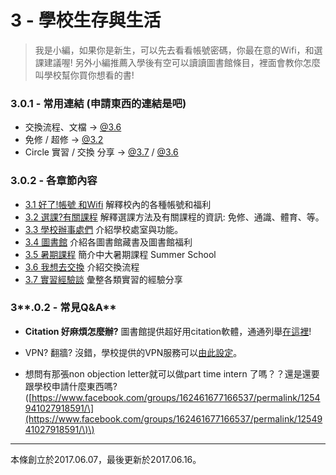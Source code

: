 # 3 - 學校生存與生活

> 我是小編，如果你是新生，可以先去看看帳號密碼，你最在意的Wifi，和選課建議喔! 另外小編推薦入學後有空可以讀讀圖書館條目，裡面會教你怎麼叫學校幫你買你想看的書!

### 3.0.1 - 常用連結 \(申請東西的連結是吧\)

* 交換流程、文檔   →   [@3.6](/3-6-wo-xiang-qu-jiao-huan.md) 
* 免修 / 超修   →   [@3.2](/32-xuan-8ab23f.md)
* Circle 實習 / 交換 分享   →   [@3.7](/3-7-shi-xi-jing-yan-tan.md) / [@3.6 ](/3-6-wo-xiang-qu-jiao-huan.md)

### **3.0.2 - 各章節內容**

* [3.1 好了!帳號 和Wifi](/31-hao-4e8621-zhang-hao-he-wifi.md) 解釋校內的各種帳號和福利
* [3.2 選課?有關課程](/32-xuan-8ab23f.md) 解釋選課方法及有關課程的資訊: 免修、通識、體育、等。
* [3.3 學校辦事處們](/33-xue-xiao-ban-shi-chu-men.md) 介紹學校處室與功能。
* [3.4 圖書館](/3-4-tu-shu-guan.md) 介紹各圖書館藏書及圖書館福利
* [3.5 暑期課程](/3-5-shu-qi-ke-cheng.md) 簡介中大暑期課程 Summer School
* [3.6 我想去交換](/3-6-wo-xiang-qu-jiao-huan.md) 介紹交換流程
* [3.7 實習經驗談](/3-7-shi-xi-jing-yan-tan.md) 彙整各類實習的經驗分享

### 3**.0.2 - 常見Q&A**

* **Citation 好麻煩怎麼辦?**
  圖書館提供超好用citation軟體，通通列舉[在這裡](http://www.lib.cuhk.edu.hk/en/research/citation/tool/refworks)!

* VPN? 翻牆?
  沒錯，學校提供的VPN服務可以[由此設定](https://www.cuhk.edu.hk/itsc/chinese/network/vpn/)。

* 想問有那張non objection letter就可以做part time intern 了嗎？？還是還要跟學校申請什麼東西嗎? \([https://www.facebook.com/groups/162461677166537/permalink/1254941027918591/\](https://www.facebook.com/groups/162461677166537/permalink/1254941027918591/\)\)

---

本條創立於2017.06.07，最後更新於2017.06.16。